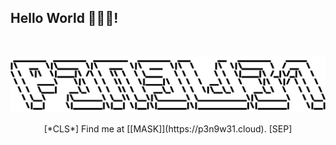 ## Hello World 💌😆🤟!
<br>

![P3n9W31](https://github.com/P3n9W31/P3n9W31/blob/master/p3n9w31.svg)

<p align="center">
[*CLS*] Find me at [[MASK]](https://p3n9w31.cloud). [SEP]
<br>

</p>
